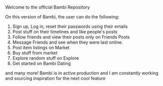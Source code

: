 Welcome to the official Bambi Repository

On this version of Bambi, the user can do the following:

1. Sign up, Log in, reset their passwords using their emails
2. Post stuff on their timelines and like people's posts
3. Follow friends and view their posts only on Friends Posts
4. Message Friends and see when they were last online.
5. Post item listings on Market
6. Buy stuff from market
7. Explore random stuff on Explore
8. Get started on Bambi Dating


and many more! Bambi is in active production and I am constantly working and sourcing inspiration for the next cool feature
